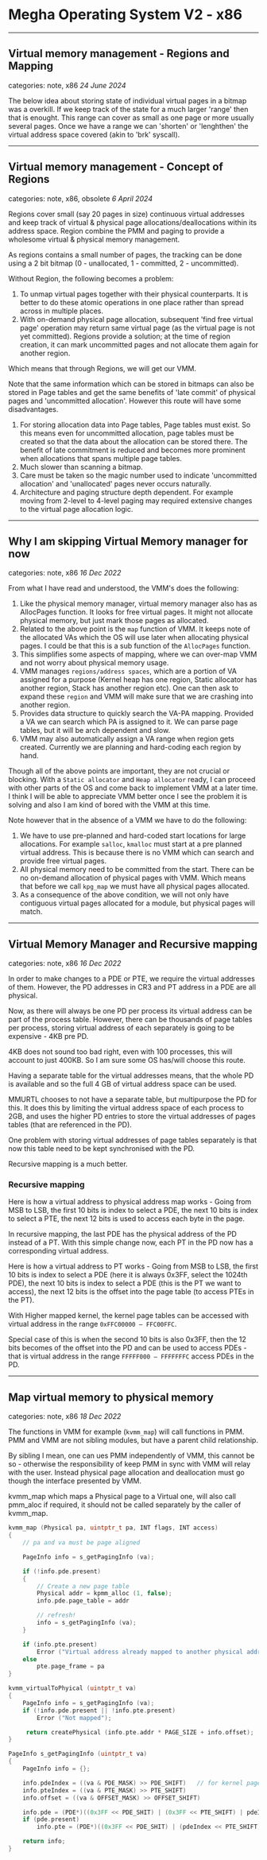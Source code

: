 # Megha Operating System V2 - x86
----------------------------------------------------------------------------------------------------

## Virtual memory management - Regions and Mapping
categories: note, x86
_24 June 2024_

The below idea about storing state of individual virtual pages in a bitmap was a overkill. If we
keep track of the state for a much larger 'range' then that is enought. This range can cover as
small as one page or more usually several pages. Once we have a range we can 'shorten' or
'lenghthen' the virtual address space covered (akin to 'brk' syscall).


----------------------------------------------------------------------------------------------------

## Virtual memory management - Concept of Regions
categories: note, x86, obsolete
_6 April 2024_

Regions cover small (say 20 pages in size) continuous virtual addresses and keep track of virtual &
physical page allocations/deallocations within its address space. Region combine the PMM and paging
to provide a wholesome virtual & physical memory management.

As regions contains a small number of pages, the tracking can be done using a 2 bit bitmap (0 -
unallocated, 1 - committed, 2 - uncommitted).

Without Region, the following becomes a problem:
1. To unmap virtual pages together with their physical counterparts. It is better to do these atomic
   operations in one place rather than spread across in multiple places.
2. With on-demand physical page allocation, subsequent 'find free virtual page' operation may
   return same virtual page (as the virtual page is not yet committed). Regions provide a solution;
   at the time of region creation, it can mark uncommitted pages and not allocate them again for
   another region.

Which means that through Regions, we will get our VMM.

Note that the same information which can be stored in bitmaps can also be stored in Page tables and
get the same benefits of 'late commit' of physical pages and 'uncommitted allocation'. However this
route will have some disadvantages.

1. For storing allocation data into Page tables, Page tables must exist. So this means even for
   uncommitted allocation, page tables must be created so that the data about the allocation can be
   stored there. The benefit of late commitment is reduced and becomes more prominent when
   allocations that spans multiple page tables.
2. Much slower than scanning a bitmap.
3. Care must be taken so the magic number used to indicate 'uncommitted allocation' and
   'unallocated' pages never occurs naturally.
4. Architecture and paging structure depth dependent. For example moving from 2-level to 4-level
   paging may required extensive changes to the virtual page allocation logic.

----------------------------------------------------------------------------------------------------

## Why I am skipping Virtual Memory manager for now
categories: note, x86
_16 Dec 2022_

From what I have read and understood, the VMM's does the following:
1. Like the physical memory manager, virtual memory manager also has as AllocPages function. It
   looks for free virtual pages. It might not allocate physical memory, but just mark those pages as
   allocated.
2. Related to the above point is the `map` function of VMM. It keeps note of the allocated VAs which
   the OS will use later when allocating physical pages. I could be that this is a sub function of
   the `AllocPages` function.
3. This simplifies some aspects of mapping, where we can over-map VMM and not worry about physical
   memory usage.
4. VMM manages `regions/address spaces`, which are a portion of VA assigned for a purpose (Kernel
   heap has one region, Static allocator has another region, Stack has another region etc). One can
   then ask to expand these `region` and VMM will make sure that we are crashing into another
   region.
5. Provides data structure to quickly search the VA-PA mapping. Provided a VA we can search which PA
   is assigned to it. We can parse page tables, but it will be arch dependent and slow.
6. VMM may also automatically assign a VA range when region gets created. Currently we are planning
   and hard-coding each region by hand.

Though all of the above points are important, they are not crucial or blocking. With a `Static
allocator` and `Heap allocator` ready, I can proceed with other parts of the OS and come back to
implement VMM at a later time. I think I will be able to appreciate VMM better once I see the
problem it is solving and also I am kind of bored with the VMM at this time.

Note however that in the absence of a VMM we have to do the following:
1. We have to use pre-planned and hard-coded start locations for large allocations. For example
   `salloc`, `kmalloc` must start at a pre planned virtual address. This is because there is no VMM
   which can search and provide free virtual pages.
2. All physical memory need to be committed from the start. There can be no on-demand allocation of
   physical pages with VMM. Which means that before we call `kpg_map` we must have all physical pages
   allocated.
3. As a consequence of the above condition, we will not only have contiguous virtual pages allocated
   for a module, but physical pages will match.

----------------------------------------------------------------------------------------------------

## Virtual Memory Manager and Recursive mapping
categories: note, x86
_16 Dec 2022_

In order to make changes to a PDE or PTE, we require the virtual addresses of them. However, the PD
addresses in CR3 and PT address in a PDE are all physical.

Now, as there will always be one PD per process its virtual address can be part of the process
table. However, there can be thousands of page tables per process, storing virtual
address of each separately is going to be expensive - 4KB pre PD.

4KB does not sound too bad right, even with 100 processes, this will account to just 400KB. So I am
sure some OS has/will choose this route.

Having a separate table for the virtual addresses means, that the whole PD is available and so the
full 4 GB of virtual address space can be used.

MMURTL chooses to not have a separate table, but multipurpose the PD for this. It does this by
limiting the virtual address space of each process to 2GB, and uses the higher PD entries to store
the virtual addresses of pages tables (that are referenced in the PD).

One problem with storing virtual addresses of page tables separately is that now this table need to
be kept synchronised with the PD.

Recursive mapping is a much better.

### Recursive mapping

Here is how a virtual address to physical address map works - Going from MSB to LSB, the first 10
bits is index to select a PDE, the next 10 bits is index to select a PTE, the next 12 bits is used
to access each byte in the page.

In recursive mapping, the last PDE has the physical address of the PD instead of a PT. With this
simple change now, each PT in the PD now has a corresponding virtual address.

Here is how a virtual address to PT works - Going from MSB to LSB, the first 10 bits is index to
select a PDE (here it is always 0x3FF, select the 1024th PDE), the next 10 bits is index to select
a PDE (this is the PT we want to access), the next 12 bits is the offset into the page table (to
access PTEs in the PT).

With Higher mapped kernel, the kernel page tables can be accessed with virtual address in the range
`0xFFC00000 – FFC00FFC`.

Special case of this is when the second 10 bits is also 0x3FF, then the 12 bits becomes of the
offset into the PD and can be used to access PDEs - that is virtual address in the range
`FFFFF000 – FFFFFFFC` access PDEs in the PD.

----------------------------------------------------------------------------------------------------

## Map virtual memory to physical memory
categories: note, x86
_18 Dec 2022_

The functions in VMM for example (`kvmm_map`) will call functions in PMM. PMM and VMM are not
sibling modules, but have a parent child relationship.

By sibling I mean, one can ues PMM independently of VMM, this cannot be so - otherwise the
responsibility of keep PMM in sync with VMM will relay with the user. Instead physical page
allocation and deallocation must go though the interface presented by VMM.

kvmm_map which maps a Physical page to a Virtual one, will also call pmm_aloc if required, it should
not be called separately by the caller of kvmm_map.

```c
kvmm_map (Physical pa, uintptr_t pa, INT flags, INT access)
{
    // pa and va must be page aligned

    PageInfo info = s_getPagingInfo (va);

    if (!info.pde.present)
    {
        // Create a new page table
        Physical addr = kpmm_alloc (1, false);
        info.pde.page_table = addr

        // refresh!
        info = s_getPagingInfo (va);
    }

    if (info.pte.present)
        Error ("Virtual address already mapped to another physical address")
    else
        pte.page_frame = pa
}

kvmm_virtualToPhyical (uintptr_t va)
{
    PageInfo info = s_getPagingInfo (va);
    if (!info.pde.present || !info.pte.present)
        Error ("Not mapped");

     return createPhysical (info.pte.addr * PAGE_SIZE + info.offset);
}

PageInfo s_getPagingInfo (uintptr_t va)
{
    PageInfo info = {};

    info.pdeIndex = ((va & PDE_MASK) >> PDE_SHIFT)   // for kernel pages, this will be >= 768.
    info.pteIndex = ((va & PTE_MASK) >> PTE_SHIFT)
    info.offset = ((va & OFFSET_MASK) >> OFFSET_SHIFT)

    info.pde = (PDE*)((0x3FF << PDE_SHIT) | (0x3FF << PTE_SHIFT) | pdeIndex * sizeof(PDE))
    if (pde.present)
        info.pte = (PDE*)((0x3FF << PDE_SHIT) | (pdeIndex << PTE_SHIFT) | pteIndex * sizeof(PTE))

    return info;
}
```
